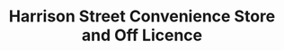 ---
title: "Harrison Street Convenience Store and Off Licence"
url: /derby/harrison-street-convenience-store-and-off-licence/
shop: convenience
---